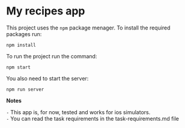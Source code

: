 # My recipes app
This project uses the `npm` package menager. To install the required packages run:

```
npm install
```

To run the project run the command:
```
npm start
```

You also need to start the server:
```
npm run server
```

**Notes**

`-` This app is, for now, tested and works for ios simulators.  
`-` You can read the task requirements in the task-requirements.md file